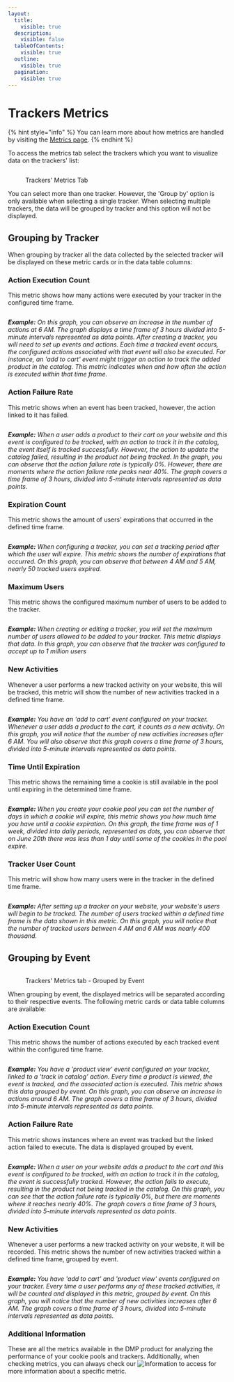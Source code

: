```yaml
---
layout:
  title:
    visible: true
  description:
    visible: false
  tableOfContents:
    visible: true
  outline:
    visible: true
  pagination:
    visible: true
---
```


# Trackers Metrics

{% hint style="info" %}
You can learn more about how metrics are handled by visiting the [Metrics page](../../metrics.md).&#x20;
{% endhint %}

To access the metrics tab select the trackers which you want to visualize data on the trackers' list:

<figure><img src="../../../.gitbook/assets/Captura de tela 2024-12-10 080715.png" alt=""><figcaption><p>Trackers' Metrics Tab</p></figcaption></figure>

You can select more than one tracker. However, the 'Group by' option is only available when selecting a single tracker. When selecting multiple trackers, the data will be grouped by tracker and this option will not be displayed.

## Grouping by Tracker

When grouping by tracker all the data collected by the selected tracker will be displayed on these metric cards or in the data table columns:

### **Action Execution Count**

This metric shows how many actions were executed by your tracker in the configured time frame.

<figure><img src="../../../.gitbook/assets/Action Execution Count.png" alt=""><figcaption></figcaption></figure>

_**Example:** On this graph, you can observe an increase in the number of actions at 6 AM. The graph displays a time frame of 3 hours divided into 5-minute intervals represented as data points. After creating a tracker, you will need to set up events and actions. Each time a tracked event occurs, the configured actions associated with that event will also be executed. For instance, an 'add to cart' event might trigger an action to track the added product in the catalog. This metric indicates when and how often the action is executed within that time frame._

### **Action Failure Rate**

This metric shows when an event has been tracked, however, the action linked to it has failed.

<figure><img src="../../../.gitbook/assets/Action Failure Rate.png" alt=""><figcaption></figcaption></figure>

_**Example:** When a user adds a product to their cart on your website and this event is configured to be tracked, with an action to track it in the catalog, the event itself is tracked successfully. However, the action to update the catalog failed, resulting in the product not being tracked. In the graph, you can observe that the action failure rate is typically 0%. However, there are moments where the action failure rate peaks near 40%. The graph covers a time frame of 3 hours, divided into 5-minute intervals represented as data points._

### **Expiration Count**

This metric shows the amount of users' expirations that occurred in the defined time frame.

<figure><img src="../../../.gitbook/assets/Expiration Count (1).png" alt=""><figcaption></figcaption></figure>

_**Example:** When configuring a tracker, you can set a tracking period after which the user will expire. This metric shows the number of expirations that occurred. On this graph, you can observe that between 4 AM and 5 AM, nearly 50 tracked users expired._

### **Maximum Users**

This metric shows the configured maximum number of users to be added to the tracker.

<figure><img src="../../../.gitbook/assets/Maximum Users.png" alt=""><figcaption></figcaption></figure>

_**Example:** When creating or editing a tracker, you will set the maximum number of users allowed to be added to your tracker. This metric displays that data. In this graph, you can observe that the tracker was configured to accept up to 1 million users_

### **New Activities**

Whenever a user performs a new tracked activity on your website, this will be tracked,  this metric will show the number of new activities tracked in a defined time frame.

<figure><img src="../../../.gitbook/assets/New Activities.png" alt=""><figcaption></figcaption></figure>

_**Example:** You have an 'add to cart' event configured on your tracker. Whenever a user adds a product to the cart, it counts as a new activity. On this graph, you will notice that the number of new activities increases after 6 AM. You will also observe that this graph covers a time frame of 3 hours, divided into 5-minute intervals represented as data points._

### **Time Until Expiration**

This metric shows the remaining time a cookie is still available in the pool until expiring in the determined time frame.

<figure><img src="../../../.gitbook/assets/Time Until Expiration (1).png" alt=""><figcaption></figcaption></figure>

_**Example:** When you create your cookie pool you can set the number of days in which a cookie will expire, this metric shows you how much time you have until a cookie expiration. On this graph, the time frame was of 1 week, divided into daily periods, represented as dots, you can observe that on June 20th there was less than 1 day until some of the cookies in the pool expire._

### **Tracker User Count**

This metric will show how many users were in the tracker in the defined time frame.

<figure><img src="../../../.gitbook/assets/Tracker User Count.png" alt=""><figcaption></figcaption></figure>

_**Example:** After setting up a tracker on your website, your website's users will begin to be tracked. The number of users tracked within a defined time frame is the data shown in this metric. On this graph, you will notice that the number of tracked users between 4 AM and 6 AM was nearly 400 thousand._

## Grouping by Event&#x20;

<figure><img src="../../../.gitbook/assets/image (127).png" alt=""><figcaption><p>Trackers' Metrics tab - Grouped by Event</p></figcaption></figure>

When grouping by event, the displayed metrics will be separated according to their respective events. The following metric cards or data table columns are available:

### **Action Execution Count**

This metric shows the number of actions executed by each tracked event within the configured time frame.

<figure><img src="../../../.gitbook/assets/Action Execution Count2.png" alt=""><figcaption></figcaption></figure>

_**Example:** You have a 'product view' event configured on your tracker, linked to a 'track in catalog' action. Every time a product is viewed, the event is tracked, and the associated action is executed. This metric shows this data grouped by event. On this graph, you can observe an increase in actions around 6 AM. The graph covers a time frame of 3 hours, divided into 5-minute intervals represented as data points._

### **Action Failure Rate**

This metric shows instances where an event was tracked but the linked action failed to execute. The data is displayed grouped by event.

<figure><img src="../../../.gitbook/assets/Action Failure Rate2.png" alt=""><figcaption></figcaption></figure>

_**Example:** When a user on your website adds a product to the cart and this event is configured to be tracked, with an action to track it in the catalog, the event is successfully tracked. However, the action fails to execute, resulting in the product not being tracked in the catalog. On this graph, you can see that the action failure rate is typically 0%, but there are moments where it reaches nearly 40%. The graph covers a time frame of 3 hours, divided into 5-minute intervals represented as data points._

### **New Activities**

Whenever a user performs a new tracked activity on your website, it will be recorded. This metric shows the number of new activities tracked within a defined time frame, grouped by event.

<figure><img src="../../../.gitbook/assets/New Activities2.png" alt=""><figcaption></figcaption></figure>

_**Example:** You have 'add to cart' and 'product view' events configured on your tracker. Every time a user performs any of these tracked activities, it will be counted and displayed in this metric, grouped by event. On this graph, you will notice that the number of new activities increases after 6 AM. The graph covers a time frame of 3 hours, divided into 5-minute intervals represented as data points._

### Additional Information

These are all the metrics available in the DMP product for analyzing the performance of your cookie pools and trackers. Additionally, when checking metrics, you can always check our <img src="../../../.gitbook/assets/image (28) (2).png" alt="Information" data-size="line"> to access for more information about a specific metric.
